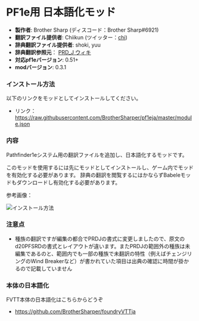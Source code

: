 # PF1e用 日本語化モッド

* **製作者**: Brother Sharp (ディスコード：Brother Sharp#6921)
* **翻訳ファイル提供者**: Chiikun (ツイッター：[chi](https://twitter.com/_chikun))
* **辞典翻訳ファイル提供者**: shoki, yuu
* **辞典翻訳参照元**： [PRD_J ウィキ](https://w.atwiki.jp/prdj/)
* **対応pf1eバージョン**: 0.51+
* **modバージョン**: 0.3.1

### インストール方法

以下のリンクをモッドとしてインストールしてください。

* リンク： https://raw.githubusercontent.com/BrotherSharper/pf1eja/master/module.json

### 内容
Pathfinder1eシステム用の翻訳ファイルを追加し、日本語化するモッドです。

このモッドを使用するには先にモッドとしてインストールし、ゲーム内でモッドを有効化する必要があります。
辞典の翻訳を閲覧するにはかならずBabeleモッドもダウンロードし有効化する必要があります。

参考画像：

![インストール方法](https://i.imgur.com/4zYL873.jpg)


### 注意点
* 種族の翻訳ですが編集の都合でPRDJの書式に変更しましたので、原文のd20PFSRDの書式とレイアウトが違います。またPRDJの範囲外の種族は未編集であるのと、範囲内でも一部の種族で未翻訳の特性（例えばチェンジリングのWind Breakerなど）が書かれていた項目は出典の確認に時間が掛かるので記載していません

### 本体の日本語化
FVTT本体の日本語化はこちらからどうぞ

* https://github.com/BrotherSharper/foundryVTTja
